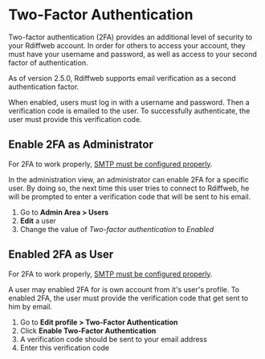 # Two-Factor Authentication

Two-factor authentication (2FA) provides an additional level of security to your Rdiffweb account. In order for others to access your account, they must have your username and password, as well as access to your second factor of authentication.

As of version 2.5.0, Rdiffweb supports email verification as a second authentication factor.

When enabled, users must log in with a username and password. Then a verification code is emailed to the user. To successfully authenticate, the user must provide this verification code.

## Enable 2FA as Administrator

For 2FA to work properly, [SMTP must be configured properly](configuration.md#configure-email-notifications).

In the administration view, an administrator can enable 2FA for a specific user. By doing so, the next time this user tries to connect to Rdiffweb, he will be prompted to enter a verification code that will be sent to his email.

1. Go to **Admin Area > Users**
2. **Edit** a user
3. Change the value of *Two-factor authentication* to *Enabled*

## Enabled 2FA as User

For 2FA to work properly, [SMTP must be configured properly](configuration.md#configure-email-notifications).

A user may enabled 2FA for is own account from it's user's profile. To enabled 2FA, the user must provide the verification code that get sent to him by email.

1. Go to **Edit profile > Two-Factor Authentication**
2. Click **Enable Two-Factor Authentication**
3. A verification code should be sent to your email address
4. Enter this verification code

